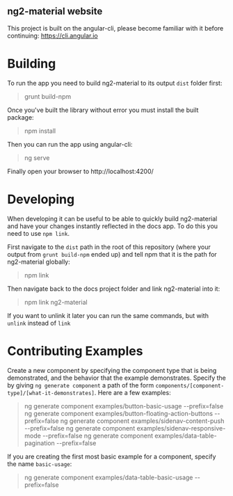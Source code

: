 ng2-material website
---

This project is built on the angular-cli, please become familiar with it before continuing: https://cli.angular.io

# Building

To run the app you need to build ng2-material to its output `dist` folder first:

 > grunt build-npm
  
Once you've built the library without error you must install the built package:

 > npm install
 
Then you can run the app using angular-cli:

 > ng serve

Finally open your browser to http://localhost:4200/

# Developing

When developing it can be useful to be able to quickly build ng2-material and have your changes instantly reflected
in the docs app.  To do this you need to use `npm link`.

First navigate to the `dist` path in the root of this repository (where your output from `grunt build-npm` ended up)
and tell npm that it is the path for ng2-material globally:

 > npm link
 
Then navigate back to the docs project folder and link ng2-material into it:

 > npm link ng2-material
 
If you want to unlink it later you can run the same commands, but with `unlink` instead of `link`

# Contributing Examples

Create a new component by specifying the component type that is being demonstrated, and the 
behavior that the example demonstrates. Specify the by giving `ng generate component` a path of the
form `components/[component-type]/[what-it-demonstrates]`. Here are a few examples:

 > ng generate component examples/button-basic-usage --prefix=false
 > ng generate component examples/button-floating-action-buttons --prefix=false
 > ng generate component examples/sidenav-content-push --prefix=false
 > ng generate component examples/sidenav-responsive-mode --prefix=false
 > ng generate component examples/data-table-pagination --prefix=false
 
If you are creating the first most basic example for a component, specify the name `basic-usage`:

 > ng generate component examples/data-table-basic-usage --prefix=false
 
